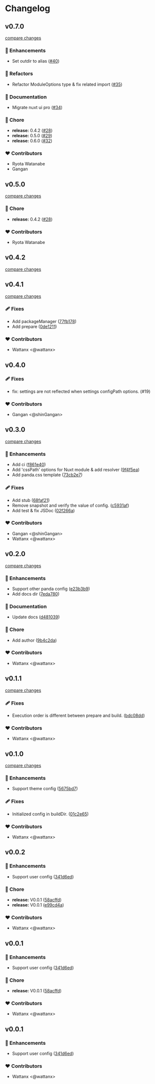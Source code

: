 # Changelog


## v0.7.0

[compare changes](https://github.com/wattanx/nuxt-pandacss/compare/v0.4.1...v0.7.0)


### 🚀 Enhancements

  - Set outdir to alias ([#40](https://github.com/wattanx/nuxt-pandacss/pull/40))

### 💅 Refactors

  - Refactor ModuleOptions type & fix related import ([#35](https://github.com/wattanx/nuxt-pandacss/pull/35))

### 📖 Documentation

  - Migrate nuxt ui pro ([#34](https://github.com/wattanx/nuxt-pandacss/pull/34))

### 🏡 Chore

  - **release:** 0.4.2 ([#28](https://github.com/wattanx/nuxt-pandacss/pull/28))
  - **release:** 0.5.0 ([#29](https://github.com/wattanx/nuxt-pandacss/pull/29))
  - **release:** 0.6.0 ([#32](https://github.com/wattanx/nuxt-pandacss/pull/32))

### ❤️  Contributors

- Ryota Watanabe 
- Gangan

## v0.5.0

[compare changes](https://github.com/wattanx/nuxt-pandacss/compare/v0.4.1...v0.5.0)


### 🏡 Chore

  - **release:** 0.4.2 ([#28](https://github.com/wattanx/nuxt-pandacss/pull/28))

### ❤️  Contributors

- Ryota Watanabe

## v0.4.2

[compare changes](https://github.com/wattanx/nuxt-pandacss/compare/v0.4.1...v0.4.2)

## v0.4.1

[compare changes](https://github.com/wattanx/nuxt-pandacss/compare/v0.4.0...v0.5.0)


### 🩹 Fixes

  - Add packageManager ([77fb178](https://github.com/wattanx/nuxt-pandacss/commit/77fb178))
  - Add prepare ([0de1211](https://github.com/wattanx/nuxt-pandacss/commit/0de1211))

### ❤️  Contributors

- Wattanx <@wattanx>

## v0.4.0

### 🩹 Fixes

  - fix: settings are not reflected when settings configPath options. (#19)

### ❤️  Contributors

- Gangan <@shinGangan>

## v0.3.0

[compare changes](https://github.com/wattanx/nuxt-pandacss/compare/0.2.0...v0.3.0)


### 🚀 Enhancements

  - Add ci ([f861e40](https://github.com/wattanx/nuxt-pandacss/commit/f861e40))
  - Add 'cssPath' options for Nuxt module & add resolver ([9f4f5ea](https://github.com/wattanx/nuxt-pandacss/commit/9f4f5ea))
  - Add panda.css template ([73cb2e7](https://github.com/wattanx/nuxt-pandacss/commit/73cb2e7))

### 🩹 Fixes

  - Add stub ([68faf21](https://github.com/wattanx/nuxt-pandacss/commit/68faf21))
  - Remove snapshot and verify the value of config. ([c5931af](https://github.com/wattanx/nuxt-pandacss/commit/c5931af))
  - Add test & fix JSDoc ([02f266a](https://github.com/wattanx/nuxt-pandacss/commit/02f266a))

### ❤️  Contributors

- Gangan <@shinGangan>
- Wattanx <@wattanx>

## v0.2.0

[compare changes](https://github.com/wattanx/nuxt-pandacss/compare/0.1.1...v0.2.0)


### 🚀 Enhancements

  - Support other panda config ([e23b3b9](https://github.com/wattanx/nuxt-pandacss/commit/e23b3b9))
  - Add docs dir ([7eda780](https://github.com/wattanx/nuxt-pandacss/commit/7eda780))

### 📖 Documentation

  - Update docs ([d481039](https://github.com/wattanx/nuxt-pandacss/commit/d481039))

### 🏡 Chore

  - Add author ([9b4c2da](https://github.com/wattanx/nuxt-pandacss/commit/9b4c2da))

### ❤️  Contributors

- Wattanx <@wattanx>

## v0.1.1

[compare changes](https://github.com/wattanx/nuxt-pandacss/compare/0.1.0...v0.1.1)


### 🩹 Fixes

  - Execution order is different between prepare and build. ([bdc08dd](https://github.com/wattanx/nuxt-pandacss/commit/bdc08dd))

### ❤️  Contributors

- Wattanx <@wattanx>

## v0.1.0

[compare changes](https://github.com/wattanx/nuxt-pandacss/compare/v0.0.2...v0.1.0)


### 🚀 Enhancements

  - Support theme config ([5675bd7](https://github.com/wattanx/nuxt-pandacss/commit/5675bd7))

### 🩹 Fixes

  - Initialized config in buildDir. ([01c2e65](https://github.com/wattanx/nuxt-pandacss/commit/01c2e65))

### ❤️  Contributors

- Wattanx <@wattanx>

## v0.0.2


### 🚀 Enhancements

  - Support user config ([341d6ed](https://github.com/wattanx/nuxt-pandacss/commit/341d6ed))

### 🏡 Chore

  - **release:** V0.0.1 ([58acffd](https://github.com/wattanx/nuxt-pandacss/commit/58acffd))
  - **release:** V0.0.1 ([e99cd4a](https://github.com/wattanx/nuxt-pandacss/commit/e99cd4a))

### ❤️  Contributors

- Wattanx <@wattanx>

## v0.0.1


### 🚀 Enhancements

  - Support user config ([341d6ed](https://github.com/wattanx/nuxt-pandacss/commit/341d6ed))

### 🏡 Chore

  - **release:** V0.0.1 ([58acffd](https://github.com/wattanx/nuxt-pandacss/commit/58acffd))

### ❤️  Contributors

- Wattanx <@wattanx>

## v0.0.1


### 🚀 Enhancements

  - Support user config ([341d6ed](https://github.com/wattanx/nuxt-pandacss/commit/341d6ed))

### ❤️  Contributors

- Wattanx <@wattanx>


